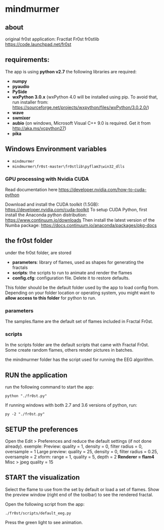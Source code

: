 # mindmurmer
## about
original fr0st application: Fractlat Fr0st fr0stlib
https://code.launchpad.net/fr0st
## requirements:

The app is using **python v2.7**
the following libraries are required:
- **numpy**
- **pyaudio**
- **PySide**
- **wxPython 3.0.x** (wxPython 4.0 will be installed using pip. To avoid that, run installer from: https://sourceforge.net/projects/wxpython/files/wxPython/3.0.2.0/)
- **wave**
- **swmixer**
- **aubio** (on windows, Microsoft Visual C++ 9.0 is required. Get it from http://aka.ms/vcpython27)
- **pika**

## Windows Environment variables

- `mindmurmer`
- `mindmurmer\fr0st-master\fr0stlib\pyflam3\win32_dlls`

### GPU processing with Nvidia CUDA
Read documentation here https://developer.nvidia.com/how-to-cuda-python

Download and install the CUDA toolkit (1.5GB):
    https://developer.nvidia.com/cuda-toolkit
To setup CUDA Python, first install the Anaconda python distribution:
    https://www.continuum.io/downloads
Then install the latest version of the Numba package:
    https://docs.continuum.io/anaconda/packages/pkg-docs
    


## the fr0st folder

under the fr0st folder, are stored
- **parameters**: library of flames, used as shapes for generating the fractals
- **scripts**: the scripts to run to animate and render the flames
- **config.cfg**: configuration file. Delete it to restore defaults.

This folder should be the default folder used by the app to load config from.
Depending on your folder location or operating system, you might want to **allow access to this folder** for python to run.

### parameters
The samples.flame are the default set of flames included in Fractal Fr0st. 

### scripts
In the scripts folder are the default scripts that came with Fractal Fr0st.
Some create random flames, others render pictures in batches.

the mindmurmer folder has the script used for running the EEG algorithm.

## RUN the application

run the following command to start the app:
```
python "./fr0st.py"
``` 
If running windows with both 2.7 and 3.6 versions of python, run:
```
py -2 "./fr0st.py"
``` 

## SETUP the preferences

Open the Edit > Preferences and reduce the default settings (if not done already).
exemple:
Preview: quality = 1, density = 0, filter radius = 0, oversample = 1
Large preview: quality = 25, density = 0, filter radius = 0.25, oversample = 2
xform: range = 1, quality = 5, depth = 2
**Renderer = flam4**
Misc > jpeg quality = 15

## START the visualization

Select the flame to use from the set by default or load a set of flames.
Show the preview window (right end of the toolbar) to see the rendered fractal.

Open the following script from the app:
```
./fr0st/scripts/default_eeg.py
```
Press the green light to see animation.
